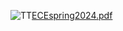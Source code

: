 ![TT](https://github.com/AnuragPaul0/One/assets/88148165/011f2bed-3c3e-4163-aa30-458e8b50730d)[ECEspring2024.pdf](https://anuragpaul0.github.io/One/ECEspring2024.pdf#zoom=150)
